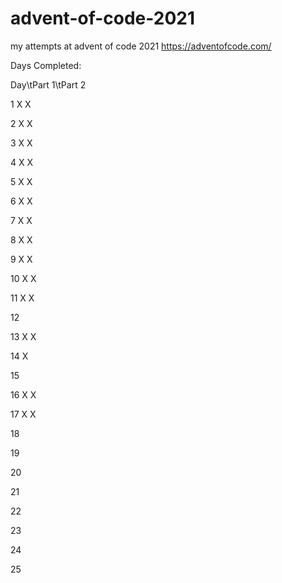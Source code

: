 # advent-of-code-2021

my attempts at advent of code 2021 https://adventofcode.com/

Days Completed:

Day\tPart 1\tPart 2

1 X X

2 X X

3 X X

4 X X

5 X X

6 X X

7 X X

8 X X

9 X X

10 X X

11 X X

12

13 X X

14 X

15

16 X X

17 X X

18

19

20

21

22

23

24

25
